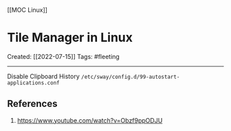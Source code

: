 [[MOC Linux]]

# Tile Manager in Linux
Created:  [[2022-07-15]]
Tags: #fleeting 

---
Disable Clipboard History 
`/etc/sway/config.d/99-autostart-applications.conf`











## References
1. https://www.youtube.com/watch?v=Obzf9ppODJU